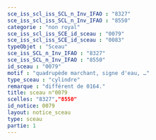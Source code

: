 ```yaml
---
sce_iss_scl_iss_SCL_n_Inv_IFAO : "8327"
sce_iss_scl_iss_SCL_n_Inv_IFAO : "8550"
categorie : "non royal"
sce_iss_scl_iss_SCE_id_sceau : "0079"
sce_iss_scl_iss_SCE_id_sceau : "0083"
typeObjet : "Sceau"
sce_iss_SCL_n_Inv_IFAO : "8327"
sce_iss_SCL_n_Inv_IFAO : "8550"
id_sceau : "0079"
motif : "quadrupède marchant, signe d'eau, …"
type_sceau : "cylindre"
remarque : "différent de 0164."
title: sceau n°0079
scelles: "8327","8550"
id_notice: 0079
layout: notice_sceau
type: sceau
partie: 1
---
```

